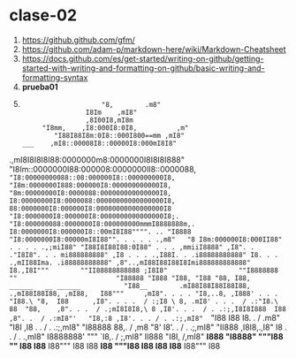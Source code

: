 # clase-02

1. <https://github.github.com/gfm/>
2. <https://github.com/adam-p/markdown-here/wiki/Markdown-Cheatsheet>
3. <https://docs.github.com/es/get-started/writing-on-github/getting-started-with-writing-and-formatting-on-github/basic-writing-and-formatting-syntax>
4. **prueba01**
5.                         "8,        .m8"
                       I8Im    ,mI8"
                       ,8I00I8,mI8m
            "I8mm,    ,I8:000I8:0I8,          ,m"
               "I88I88I8m:0I8::000I800==mm ,mI8"
       ___    ,mI8::00008I8::00000I8:000mI8I8"
  .,mI8I8I8I8I88:0000000m8:0000000I8I8I8I888"
"I8Im::0000000I88:000008:0000000II8::0000088,
   `"I8:00000000088::08:000000I8::000000000I8,
      "I8m:0000000I888:000000I8:000000000000I8,
        "8m:00000000I8:0000088:000000000000000I8,
         I8:00000000I8:0000088:00000000000000000I8,
          88:0000000I8:000000I8:00000000000000000I8
          "I8:0000000I8:000000I8:0000000000000000I8;.
           "I8:000000088:0000000I8:000000000mmmI8888888m,.
             I8:0000000I8:000000I8::00mI8I88"""". .. "I8888
             "I8:0000000I8:00000mI8I88"". . . . . .,m8"   "8
              I8m:000000I8:000II88" . . . . .,;miI88"
              "I88I8I88I88:0I88" . . . ,mmiiI8888"
               ,I8". . ."I8I8". . . mi888888888"
             ,I8 . . . .,I88I. . .i88888888888"
            I8. . . .,mII88Ima. .i88888888888"
           ,8"..,mI88I88I88I8Imi888888888888"
           I8.,I8I"""        ""II88888888888
          ;I8I8"                  ""I8888888
          ""                         "I88888
                                       "I888
                                        "I88,
                                         "I88
                                          "88,
                                           I88,              ______   __
                          ______           "I88__        .mI88I88I88I88I88,
                     .,mI88I88I88, ,mI88,   I88"""     ,mI8". . . . "I8,..8,
                   ,I888' . . . "I88.\ "8,  I88      ,I8". . . .  / :;I8 \ 8,
                 .mI8' . . .  / .:"I8.\ 88  "88,    ,8". . .  / .;mI8I8I8,\ 8
                ,I8'. . .  / . .:;,I8I8I888  I88   ,8". .  / .:mI8"'   "I8,:8
               ,I8'. . . / . .:;,mI8"  `"I88 I88   I8. .  / .m8"         "I8I
              ,I8 . .  / . .:;,mI8"      "I88888   88,.  / ,m8            "8'
              I8'. .  / . .;,mI8"          "II888 ,I8I8,.,I8"
              I8 . . / . .,mI8"              I8888888' """
              `I8,.  / ;,mI8"                 II888
               "I8I, /,mI8"                 __I888
                 "I8888"                   """I88
                   ""                         I88
                                              I88__
                                              I88"""
                                              I88
                                              I88
                                            __I88
                                           """I88
                                              I88
                                              I88
                                              I88__
                                              I88"""
                                              I88
